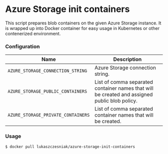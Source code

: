 # Azure Storage init containers

This script prepares blob containers on the given Azure Storage instance. It is wrapped up into Docker container for easy usage in Kubernetes or other contenerized environment.

### Configuration

| Name                               | Description                                                  |
| ---------------------------------- | ------------------------------------------------------------ |
| `AZURE_STORAGE_CONNECTION_STRING`  | Azure Storage connection string.                             |
| `AZURE_STORAGE_PUBLIC_CONTAINERS`  | List of comma separated container names that will be created and assigned public blob policy. |
| `AZURE_STORAGE_PRIVATE_CONTAINERS` | List of comma separated container names that will be created. |

### Usage

```
$ docker pull lukaszczesniak/azure-storage-init-containers
```
